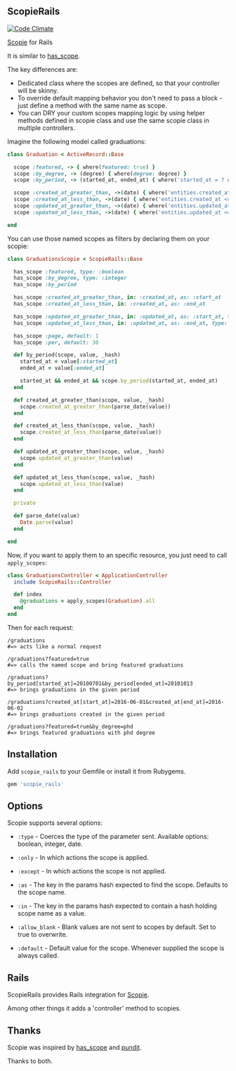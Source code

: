 ## ScopieRails

[![Code Climate](https://codeclimate.com/github/beorc/scopie_rails/badges/gpa.svg)](https://codeclimate.com/github/beorc/scopie_rails)

[Scopie][s] for Rails

It is similar to [has_scope](http://github.com/plataformatec/has_scope).

The key differences are:

* Dedicated class where the scopes are defined, so that your controller will be skinny.
* To override default mapping behavior you don't need to pass a block - just define a method with the same name as scope.
* You can DRY your custom scopes mapping logic by using helper methods defined in scopie class and use the same scopie class in multiple controllers.

Imagine the following model called graduations:

```ruby
class Graduation < ActiveRecord::Base

  scope :featured, -> { where(featured: true) }
  scope :by_degree, -> (degree) { where(degree: degree) }
  scope :by_period, -> (started_at, ended_at) { where('started_at = ? AND ended_at = ?', started_at, ended_at) }

  scope :created_at_greater_than, ->(date) { where('entities.created_at >= ?', date.beginning_of_day) }
  scope :created_at_less_than, ->(date) { where('entities.created_at <= ?', date.end_of_day) }
  scope :updated_at_greater_than, ->(date) { where('entities.updated_at >= ?', date.beginning_of_day) }
  scope :updated_at_less_than, ->(date) { where('entities.updated_at <= ?', date.end_of_day) }

end
```

You can use those named scopes as filters by declaring them on your scopie:

```ruby
class GraduationsScopie < ScopieRails::Base

  has_scope :featured, type: :boolean
  has_scope :by_degree, type: :integer
  has_scope :by_period

  has_scope :created_at_greater_than, in: :created_at, as: :start_at
  has_scope :created_at_less_than, in: :created_at, as: :end_at

  has_scope :updated_at_greater_than, in: :updated_at, as: :start_at, type: :date
  has_scope :updated_at_less_than, in: :updated_at, as: :end_at, type: :date

  has_scope :page, default: 1
  has_scope :per, default: 30

  def by_period(scope, value, _hash)
    started_at = value[:started_at]
    ended_at = value[:ended_at]

    started_at && ended_at && scope.by_period(started_at, ended_at)
  end

  def created_at_greater_than(scope, value, _hash)
    scope.created_at_greater_than(parse_date(value))
  end

  def created_at_less_than(scope, value, _hash)
    scope.created_at_less_than(parse_date(value))
  end

  def updated_at_greater_than(scope, value, _hash)
    scope.updated_at_greater_than(value)
  end

  def updated_at_less_than(scope, value, _hash)
    scope.updated_at_less_than(value)
  end

  private

  def parse_date(value)
    Date.parse(value)
  end

end
```

Now, if you want to apply them to an specific resource, you just need to call `apply_scopes`:

```ruby
class GraduationsController < ApplicationController
  include ScopieRails::Controller

  def index
    @graduations = apply_scopes(Graduation).all
  end
end
```

Then for each request:

```
/graduations
#=> acts like a normal request

/graduations?featured=true
#=> calls the named scope and bring featured graduations

/graduations?by_period[started_at]=20100701&by_period[ended_at]=20101013
#=> brings graduations in the given period

/graduations?created_at[start_at]=2016-06-01&created_at[end_at]=2016-06-02
#=> brings graduations created in the given period

/graduations?featured=true&by_degree=phd
#=> brings featured graduations with phd degree
```

## Installation

Add `scopie_rails` to your Gemfile or install it from Rubygems.

```ruby
gem 'scopie_rails'
```

## Options

Scopie supports several options:

* `:type` - Coerces the type of the parameter sent. Available options: boolean, integer, date.

* `:only` - In which actions the scope is applied.

* `:except` - In which actions the scope is not applied.

* `:as` - The key in the params hash expected to find the scope. Defaults to the scope name.

* `:in` - The key in the params hash expected to contain a hash holding scope name as a value.

* `:allow_blank` - Blank values are not sent to scopes by default. Set to true to overwrite.

* `:default` - Default value for the scope. Whenever supplied the scope is always called.

## Rails

ScopieRails provides Rails integration for [Scopie][s].

Among other things it adds a 'controller' method to scopies.

## Thanks

Scopie was inspired by [has_scope](http://github.com/plataformatec/has_scope) and [pundit](http://github.com/elabs/pubdit).

Thanks to both.

[s]: https://github.com/beorc/scopie
